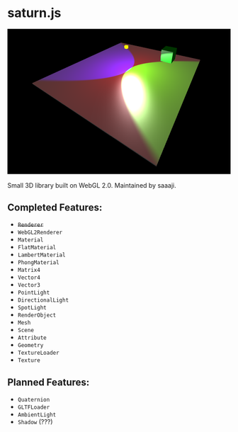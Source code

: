 # saturn.js

![Preview Image](./preview.png)

Small 3D library built on WebGL 2.0.
Maintained by saaaji.

## Completed Features:
  - ~~`Renderer`~~
  - `WebGL2Renderer`
  - `Material`
  - `FlatMaterial`
  - `LambertMaterial`
  - `PhongMaterial`
  - `Matrix4`
  - `Vector4`
  - `Vector3`
  - `PointLight`
  - `DirectionalLight`
  - `SpotLight`
  - `RenderObject`
  - `Mesh`
  - `Scene`
  - `Attribute`
  - `Geometry`
  - `TextureLoader`
  - `Texture`
  
## Planned Features:
  - `Quaternion`
  - `GLTFLoader`
  - `AmbientLight`
  - `Shadow` (???)
